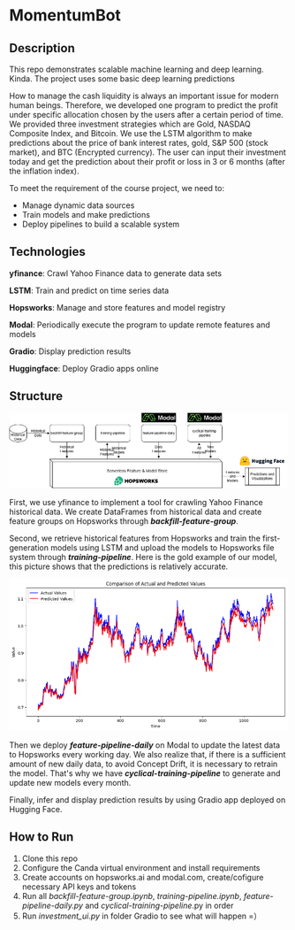 # MomentumBot

## Description

This repo demonstrates scalable machine learning and deep learning. Kinda. The project uses some basic deep learning predictions 

How to manage the cash liquidity is always an important issue for modern human beings. Therefore, we developed one program to predict the profit under specific allocation chosen by the users after a certain period of time. We provided three investment strategies which are Gold, NASDAQ Composite Index, and Bitcoin. We use the LSTM algorithm to make predictions about the price of bank interest rates, gold, S&P 500 (stock market), and BTC (Encrypted currency). The user can input their investment today and get the prediction about their profit or loss in 3 or 6 months (after the inflation index).

To meet the requirement of the course project, we need to:

- Manage dynamic data sources
- Train models and make predictions
- Deploy pipelines to build a scalable system

## Technologies

**yfinance**: Crawl Yahoo Finance data to generate data sets

**LSTM**: Train and predict on time series data

**Hopsworks**: Manage and store features and model registry

**Modal**: Periodically execute the program to update remote features and models

**Gradio**: Display prediction results

**Huggingface**: Deploy Gradio apps online

## Structure
![structure](README.assets/structure-1705018458168.png)

First, we use yfinance to implement a tool for crawling Yahoo Finance historical data. We create DataFrames from historical data and create feature groups on Hopsworks through ***backfill-feature-group***.

Second, we retrieve historical features from Hopsworks and train the first-generation models using LSTM and upload the models to Hopsworks file system through ***training-pipeline***. Here is the gold example of our model, this picture shows that the predictions is relatively accurate.

![output](README.assets/output.png)

Then we deploy ***feature-pipeline-daily*** on Modal to update the latest data to Hopsworks every working day. We also realize that, if there is a sufficient amount of new daily data, to avoid Concept Drift, it is necessary to retrain the model. That's why we have ***cyclical-training-pipeline*** to generate and update new models every month.

Finally, infer and display prediction results by using Gradio app deployed on Hugging Face.

## How to Run

1. Clone this repo
2. Configure the Canda virtual environment and install requirements
3. Create accounts on hopsworks.ai and modal.com, create/cofigure necessary API keys and tokens
4. Run all *backfill-feature-group.ipynb*, *training-pipeline.ipynb*, *feature-pipeline-daily.py* and *cyclical-training-pipeline*.py in order
5. Run *investment_ui.py* in folder Gradio to see what will happen =）
